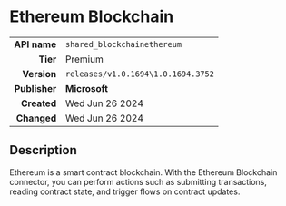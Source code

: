 # Ethereum Blockchain
| | |
|-:|-|
|**API name**|`shared_blockchainethereum`|
|**Tier**|Premium|
|**Version**|`releases/v1.0.1694\1.0.1694.3752`|
|**Publisher**|**Microsoft**|
|**Created**|Wed Jun 26 2024|
|**Changed**|Wed Jun 26 2024|

## Description
Ethereum is a smart contract blockchain. With the Ethereum Blockchain connector, you can perform actions such as submitting transactions, reading contract state, and trigger flows on contract updates.

